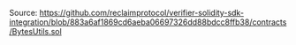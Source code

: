 Source: https://github.com/reclaimprotocol/verifier-solidity-sdk-integration/blob/883a6af1869cd6aeba06697326dd88bdcc8ffb38/contracts/BytesUtils.sol